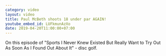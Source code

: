 ```yaml
---
category: video
layout: video
title: Paul McBeth shoots 18 under par AGAIN!
youtube_embed_id: LUFkmunAzXo
date: 2019-04-20T11:00:00+07:00
---
```


On this episode of "Sports I Never Knew Existed But Really Want to Try Out As Soon As I Found Out About It" - disc golf.
